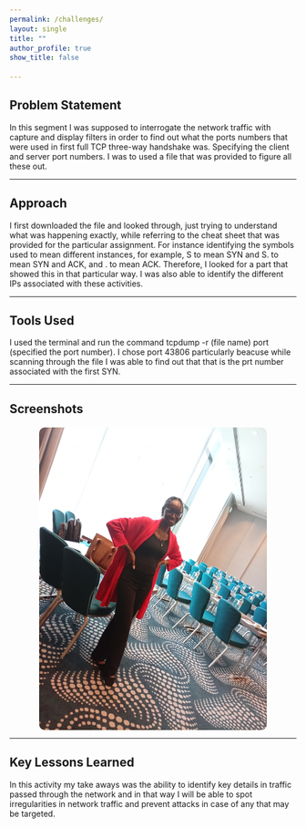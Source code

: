 ```yaml
---
permalink: /challenges/
layout: single
title: ""
author_profile: true
show_title: false

---
```

## Problem Statement
In this segment I was supposed to interrogate the network traffic with capture and display filters in order to find out what the ports numbers that were used in first full TCP three-way handshake was. Specifying the client and server port numbers. I was to used a file that was provided to figure all these out.

---

## Approach
I first downloaded the file and looked through, just trying to understand what was happening exactly, while referring to the cheat sheet that was provided for the particular assignment. For instance identifying the symbols used to mean different instances, for example, S to mean SYN and S. to mean SYN and ACK, and . to mean ACK. Therefore, I looked for a part that showed this in that particular way. I was also able to identify the different IPs associated with these activities.

---

## Tools Used
I used the terminal and run the command tcpdump -r (file name) port (specified the port number). I chose port 43806 particularly beacuse while scanning through the file I was able to find out that that is the prt  number associated with the first SYN.

---

## Screenshots

<div style="display: flex; justify-content: center; gap: 20px; margin-top: 20px;">
  <img src="assets/images/img7.jpg" alt="marie" width="400" style="border-radius: 10px;">
</div>

---

## Key Lessons Learned
In this activity my take aways was the ability to identify key details in traffic passed through the network and in that way I will be able to spot irregularities in network traffic and prevent attacks in case of any that may be targeted.
